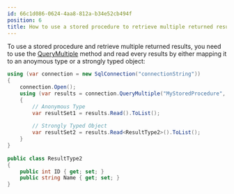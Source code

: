 ```yaml
---
id: 66c1d086-0624-4aa8-812a-b34e52cb494f
position: 6
title: How to use a stored procedure to retrieve multiple returned results in Dapper?
---
```


To use a stored procedure and retrieve multiple returned results, you need to use the [QueryMultiple](https://www.learndapper.com/dapper-query/selecting-multiple-results) method and read every results by either mapping it to an anoymous type or a strongly typed object:

```csharp
using (var connection = new SqlConnection("connectionString"))
{
    connection.Open();
    using (var results = connection.QueryMultiple("MyStoredProcedure", commandType: CommandType.StoredProcedure))
    {
        // Anonymous Type
        var resultSet1 = results.Read().ToList();
		
        // Strongly Typed Object
        var resultSet2 = results.Read<ResultType2>().ToList();
    }
}
	
public class ResultType2
{
	public int ID { get; set; }
	public string Name { get; set; }
}
```